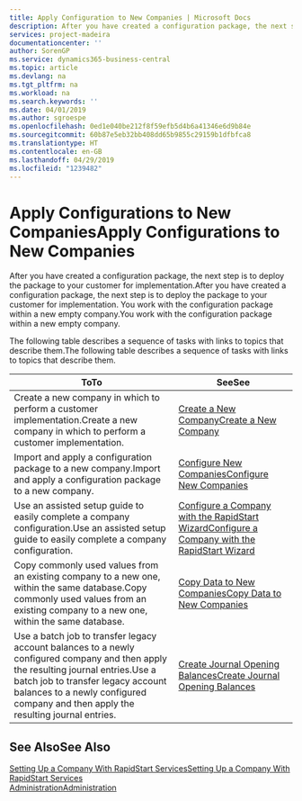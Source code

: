 ```yaml
---
title: Apply Configuration to New Companies | Microsoft Docs
description: After you have created a configuration package, the next step is to deploy the package to your customer for implementation. You use the configuration with a new empty company.
services: project-madeira
documentationcenter: ''
author: SorenGP
ms.service: dynamics365-business-central
ms.topic: article
ms.devlang: na
ms.tgt_pltfrm: na
ms.workload: na
ms.search.keywords: ''
ms.date: 04/01/2019
ms.author: sgroespe
ms.openlocfilehash: 0ed1e040be212f8f59efb5d4b6a41346e6d9b84e
ms.sourcegitcommit: 60b87e5eb32bb408dd65b9855c29159b1dfbfca8
ms.translationtype: HT
ms.contentlocale: en-GB
ms.lasthandoff: 04/29/2019
ms.locfileid: "1239482"
---
```

# <a name="apply-configurations-to-new-companies"></a><span data-ttu-id="23ca0-104">Apply Configurations to New Companies</span><span class="sxs-lookup"><span data-stu-id="23ca0-104">Apply Configurations to New Companies</span></span>
<span data-ttu-id="23ca0-105">After you have created a configuration package, the next step is to deploy the package to your customer for implementation.</span><span class="sxs-lookup"><span data-stu-id="23ca0-105">After you have created a configuration package, the next step is to deploy the package to your customer for implementation.</span></span> <span data-ttu-id="23ca0-106">You work with the configuration package within a new empty company.</span><span class="sxs-lookup"><span data-stu-id="23ca0-106">You work with the configuration package within a new empty company.</span></span>  

 <span data-ttu-id="23ca0-107">The following table describes a sequence of tasks with links to topics that describe them.</span><span class="sxs-lookup"><span data-stu-id="23ca0-107">The following table describes a sequence of tasks with links to topics that describe them.</span></span>

|<span data-ttu-id="23ca0-108">**To**</span><span class="sxs-lookup"><span data-stu-id="23ca0-108">**To**</span></span>|<span data-ttu-id="23ca0-109">**See**</span><span class="sxs-lookup"><span data-stu-id="23ca0-109">**See**</span></span>|  
|------------|-------------|  
|<span data-ttu-id="23ca0-110">Create a new company in which to perform a customer implementation.</span><span class="sxs-lookup"><span data-stu-id="23ca0-110">Create a new company in which to perform a customer implementation.</span></span>|[<span data-ttu-id="23ca0-111">Create a New Company</span><span class="sxs-lookup"><span data-stu-id="23ca0-111">Create a New Company</span></span>](admin-how-to-create-a-new-company.md)|  
|<span data-ttu-id="23ca0-112">Import and apply a configuration package to a new company.</span><span class="sxs-lookup"><span data-stu-id="23ca0-112">Import and apply a configuration package to a new company.</span></span>|[<span data-ttu-id="23ca0-113">Configure New Companies</span><span class="sxs-lookup"><span data-stu-id="23ca0-113">Configure New Companies</span></span>](admin-how-to-configure-new-companies.md)|  
|<span data-ttu-id="23ca0-114">Use an assisted setup guide to easily complete a company configuration.</span><span class="sxs-lookup"><span data-stu-id="23ca0-114">Use an assisted setup guide to easily complete a company configuration.</span></span>|[<span data-ttu-id="23ca0-115">Configure a Company with the RapidStart Wizard</span><span class="sxs-lookup"><span data-stu-id="23ca0-115">Configure a Company with the RapidStart Wizard</span></span>](admin-how-to-configure-a-company-with-the-rapidstart-wizard.md)|
|<span data-ttu-id="23ca0-116">Copy commonly used values from an existing company to a new one, within the same database.</span><span class="sxs-lookup"><span data-stu-id="23ca0-116">Copy commonly used values from an existing company to a new one, within the same database.</span></span>|[<span data-ttu-id="23ca0-117">Copy Data to New Companies</span><span class="sxs-lookup"><span data-stu-id="23ca0-117">Copy Data to New Companies</span></span>](admin-how-to-copy-data-to-new-companies.md)|  
|<span data-ttu-id="23ca0-118">Use a batch job to transfer legacy account balances to a newly configured company and then apply the resulting journal entries.</span><span class="sxs-lookup"><span data-stu-id="23ca0-118">Use a batch job to transfer legacy account balances to a newly configured company and then apply the resulting journal entries.</span></span>|[<span data-ttu-id="23ca0-119">Create Journal Opening Balances</span><span class="sxs-lookup"><span data-stu-id="23ca0-119">Create Journal Opening Balances</span></span>](admin-how-to-create-journal-opening-balances.md)|  

## <a name="see-also"></a><span data-ttu-id="23ca0-120">See Also</span><span class="sxs-lookup"><span data-stu-id="23ca0-120">See Also</span></span>  
[<span data-ttu-id="23ca0-121">Setting Up a Company With RapidStart Services</span><span class="sxs-lookup"><span data-stu-id="23ca0-121">Setting Up a Company With RapidStart Services</span></span>](admin-set-up-a-company-with-rapidstart.md)  
[<span data-ttu-id="23ca0-122">Administration</span><span class="sxs-lookup"><span data-stu-id="23ca0-122">Administration</span></span>](admin-setup-and-administration.md)
